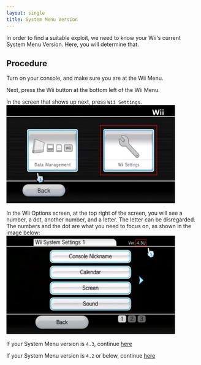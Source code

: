 ```yaml
---
layout: single
title: System Menu Version
---
```

In order to find a suitable exploit, we need to know your Wii's current System Menu Version. Here, you will determine that.

## Procedure
Turn on your console, and make sure you are at the Wii Menu.

Next, press the Wii button at the bottom left of the Wii Menu.

In the screen that shows up next, press ``Wii Settings``.
<img src="/images/wiioptionssettings.png" alt="Wii" style="width:440px;height:256px;"/>

In the Wii Options screen, at the top right of the screen, you will see a number, a dot, another number, and a letter. The letter can be disregarded. The numbers and the dot are what you need to focus on, as shown in the image below:
<img src="/images/systemmenuversion.png" alt="Wii" style="width:440px;height:256px;"/>

If your System Menu version is ``4.3``, continue [here](/sdcardselection)

If your System Menu version is ``4.2`` or below, continue [here](/wiiupdate)